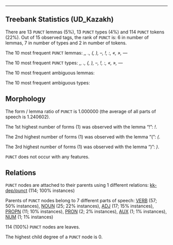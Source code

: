 

--------------------------------------------------------------------------------

## Treebank Statistics (UD_Kazakh)

There are 13 `PUNCT` lemmas (5%), 13 `PUNCT` types (4%) and 114 `PUNCT` tokens (22%).
Out of 15 observed tags, the rank of `PUNCT` is: 6 in number of lemmas, 7 in number of types and 2 in number of tokens.

The 10 most frequent `PUNCT` lemmas: <em>,, ., (, ), –, !, :, «, », —</em>

The 10 most frequent `PUNCT` types:  <em>,, ., (, ), –, !, :, «, », —</em>

The 10 most frequent ambiguous lemmas: 

The 10 most frequent ambiguous types:  



## Morphology

The form / lemma ratio of `PUNCT` is 1.000000 (the average of all parts of speech is 1.240602).

The 1st highest number of forms (1) was observed with the lemma “!”: <em>!</em>.

The 2nd highest number of forms (1) was observed with the lemma “(”: <em>(</em>.

The 3rd highest number of forms (1) was observed with the lemma “)”: <em>)</em>.

`PUNCT` does not occur with any features.


## Relations

`PUNCT` nodes are attached to their parents using 1 different relations: [kk-dep/punct]() (114; 100% instances)

Parents of `PUNCT` nodes belong to 7 different parts of speech: [VERB]() (57; 50% instances), [NOUN]() (25; 22% instances), [ADJ]() (17; 15% instances), [PROPN]() (11; 10% instances), [PRON]() (2; 2% instances), [AUX]() (1; 1% instances), [NUM]() (1; 1% instances)

114 (100%) `PUNCT` nodes are leaves.

The highest child degree of a `PUNCT` node is 0.

